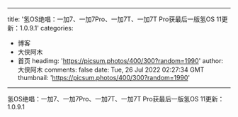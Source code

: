 
---
title: '氢OS绝唱：一加7、一加7Pro、一加7T、一加7T Pro获最后一版氢OS 11更新：1.0.9.1'
categories: 
 - 博客
 - 大侠阿木
 - 首页
headimg: 'https://picsum.photos/400/300?random=1990'
author: 大侠阿木
comments: false
date: Tue, 26 Jul 2022 02:27:34 GMT
thumbnail: 'https://picsum.photos/400/300?random=1990'
---

<div>   
氢OS绝唱：一加7、一加7Pro、一加7T、一加7T Pro获最后一版氢OS 11更新：1.0.9.1  
</div>
            